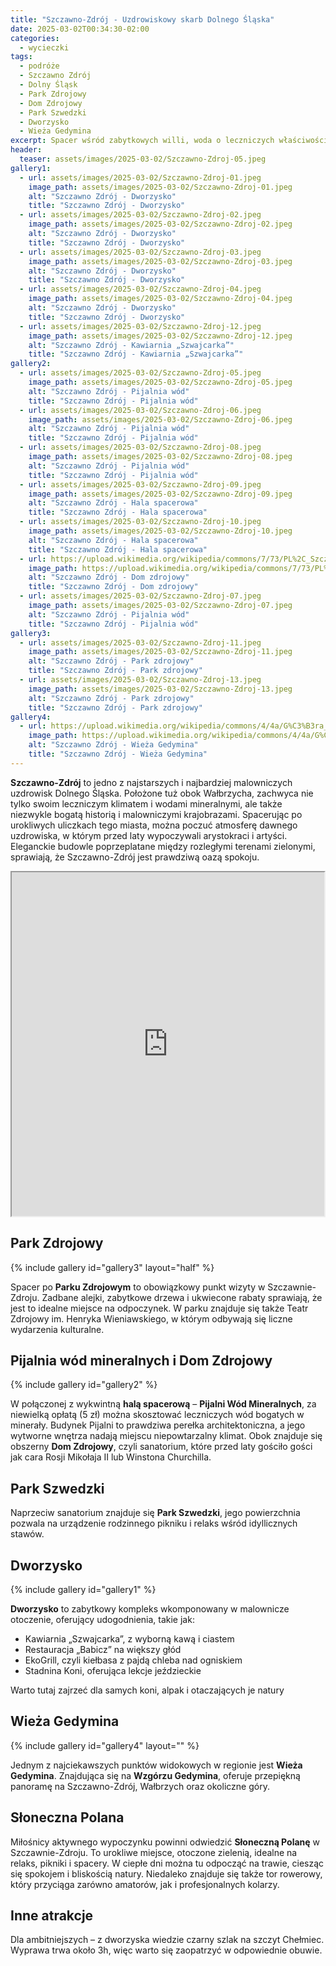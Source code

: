 ```yaml
---
title: "Szczawno-Zdrój - Uzdrowiskowy skarb Dolnego Śląska"
date: 2025-03-02T00:34:30-02:00
categories:
  - wycieczki
tags:
  - podróże
  - Szczawno Zdrój
  - Dolny Śląsk
  - Park Zdrojowy
  - Dom Zdrojowy
  - Park Szwedzki
  - Dworzysko
  - Wieża Gedymina
excerpt: Spacer wśród zabytkowych willi, woda o leczniczych właściwościach i klimat, który koi – odkryj uroki Szczawna-Zdroju!
header:
  teaser: assets/images/2025-03-02/Szczawno-Zdroj-05.jpeg
gallery1:
  - url: assets/images/2025-03-02/Szczawno-Zdroj-01.jpeg
    image_path: assets/images/2025-03-02/Szczawno-Zdroj-01.jpeg
    alt: "Szczawno Zdrój - Dworzysko"
    title: "Szczawno Zdrój - Dworzysko"
  - url: assets/images/2025-03-02/Szczawno-Zdroj-02.jpeg
    image_path: assets/images/2025-03-02/Szczawno-Zdroj-02.jpeg
    alt: "Szczawno Zdrój - Dworzysko"
    title: "Szczawno Zdrój - Dworzysko"    
  - url: assets/images/2025-03-02/Szczawno-Zdroj-03.jpeg
    image_path: assets/images/2025-03-02/Szczawno-Zdroj-03.jpeg
    alt: "Szczawno Zdrój - Dworzysko"
    title: "Szczawno Zdrój - Dworzysko"  
  - url: assets/images/2025-03-02/Szczawno-Zdroj-04.jpeg
    image_path: assets/images/2025-03-02/Szczawno-Zdroj-04.jpeg
    alt: "Szczawno Zdrój - Dworzysko"
    title: "Szczawno Zdrój - Dworzysko"  
  - url: assets/images/2025-03-02/Szczawno-Zdroj-12.jpeg
    image_path: assets/images/2025-03-02/Szczawno-Zdroj-12.jpeg
    alt: "Szczawno Zdrój - Kawiarnia „Szwajcarka”"
    title: "Szczawno Zdrój - Kawiarnia „Szwajcarka”"     
gallery2:
  - url: assets/images/2025-03-02/Szczawno-Zdroj-05.jpeg
    image_path: assets/images/2025-03-02/Szczawno-Zdroj-05.jpeg
    alt: "Szczawno Zdrój - Pijalnia wód"
    title: "Szczawno Zdrój - Pijalnia wód"
  - url: assets/images/2025-03-02/Szczawno-Zdroj-06.jpeg
    image_path: assets/images/2025-03-02/Szczawno-Zdroj-06.jpeg
    alt: "Szczawno Zdrój - Pijalnia wód"
    title: "Szczawno Zdrój - Pijalnia wód"    
  - url: assets/images/2025-03-02/Szczawno-Zdroj-08.jpeg
    image_path: assets/images/2025-03-02/Szczawno-Zdroj-08.jpeg
    alt: "Szczawno Zdrój - Pijalnia wód"
    title: "Szczawno Zdrój - Pijalnia wód"    
  - url: assets/images/2025-03-02/Szczawno-Zdroj-09.jpeg
    image_path: assets/images/2025-03-02/Szczawno-Zdroj-09.jpeg
    alt: "Szczawno Zdrój - Hala spacerowa"
    title: "Szczawno Zdrój - Hala spacerowa"  
  - url: assets/images/2025-03-02/Szczawno-Zdroj-10.jpeg
    image_path: assets/images/2025-03-02/Szczawno-Zdroj-10.jpeg
    alt: "Szczawno Zdrój - Hala spacerowa"
    title: "Szczawno Zdrój - Hala spacerowa"       
  - url: https://upload.wikimedia.org/wikipedia/commons/7/73/PL%2C_Szczawno-Zdr%C3%B3j%2C_ul._Kolejowa_14_DSC_0176.JPG
    image_path: https://upload.wikimedia.org/wikipedia/commons/7/73/PL%2C_Szczawno-Zdr%C3%B3j%2C_ul._Kolejowa_14_DSC_0176.JPG
    alt: "Szczawno Zdrój - Dom zdrojowy"
    title: "Szczawno Zdrój - Dom zdrojowy"     
  - url: assets/images/2025-03-02/Szczawno-Zdroj-07.jpeg
    image_path: assets/images/2025-03-02/Szczawno-Zdroj-07.jpeg
    alt: "Szczawno Zdrój - Pijalnia wód"
    title: "Szczawno Zdrój - Pijalnia wód"      
gallery3:
  - url: assets/images/2025-03-02/Szczawno-Zdroj-11.jpeg
    image_path: assets/images/2025-03-02/Szczawno-Zdroj-11.jpeg
    alt: "Szczawno Zdrój - Park zdrojowy"
    title: "Szczawno Zdrój - Park zdrojowy" 
  - url: assets/images/2025-03-02/Szczawno-Zdroj-13.jpeg
    image_path: assets/images/2025-03-02/Szczawno-Zdroj-13.jpeg
    alt: "Szczawno Zdrój - Park zdrojowy"
    title: "Szczawno Zdrój - Park zdrojowy" 
gallery4:
  - url: https://upload.wikimedia.org/wikipedia/commons/4/4a/G%C3%B3ra_Parkowa_%28G%C3%B3ry_Wa%C5%82brzyskie%29.jpg
    image_path: https://upload.wikimedia.org/wikipedia/commons/4/4a/G%C3%B3ra_Parkowa_%28G%C3%B3ry_Wa%C5%82brzyskie%29.jpg
    alt: "Szczawno Zdrój - Wieża Gedymina"
    title: "Szczawno Zdrój - Wieża Gedymina"          
---
```


**Szczawno-Zdrój** to jedno z najstarszych i najbardziej malowniczych uzdrowisk Dolnego Śląska. Położone tuż obok Wałbrzycha, zachwyca nie tylko swoim leczniczym klimatem i wodami mineralnymi, ale także niezwykle bogatą historią i malowniczymi krajobrazami. Spacerując po urokliwych uliczkach tego miasta, można poczuć atmosferę dawnego uzdrowiska, w którym przed laty wypoczywali arystokraci i artyści. Eleganckie budowle poprzeplatane między rozległymi terenami zielonymi, sprawiają, że Szczawno-Zdrój jest prawdziwą oazą spokoju.


<iframe src="https://www.google.com/maps/d/embed?mid=1epVVng5VLJ3kOT7bQwwuzRzaPHydiqA&ehbc=2E312F"  width="640" height="550" style="width: -webkit-fill-available;"></iframe>

Park Zdrojowy
---

{% include gallery id="gallery3" layout="half" %}

Spacer po **Parku Zdrojowym** to obowiązkowy punkt wizyty w Szczawnie-Zdroju. Zadbane alejki, zabytkowe drzewa i ukwiecone rabaty sprawiają, że jest to idealne miejsce na odpoczynek. W parku znajduje się także Teatr Zdrojowy im. Henryka Wieniawskiego, w którym odbywają się liczne wydarzenia kulturalne.

Pijalnia wód mineralnych i Dom Zdrojowy
---

{% include gallery id="gallery2" %}

W połączonej z wykwintną **halą spacerową** – **Pijalni Wód Mineralnych**, za niewielką opłatą (5 zł) można skosztować leczniczych wód bogatych w minerały. Budynek Pijalni to prawdziwa perełka architektoniczna, a jego wytworne wnętrza nadają miejscu niepowtarzalny klimat. Obok znajduje się obszerny **Dom Zdrojowy**, czyli sanatorium, które przed laty gościło gości jak cara Rosji Mikołaja II lub Winstona Churchilla.

Park Szwedzki
---

Naprzeciw sanatorium znajduje się **Park Szwedzki**, jego powierzchnia pozwala na urządzenie rodzinnego pikniku i relaks wśród idyllicznych stawów. 

Dworzysko
---

{% include gallery id="gallery1" %}

**Dworzysko** to zabytkowy kompleks wkomponowany w malownicze otoczenie, oferujący udogodnienia, takie jak:
- Kawiarnia „Szwajcarka”, z wyborną kawą i ciastem
- Restauracja „Babicz” na większy głód
- EkoGrill, czyli kiełbasa z pajdą chleba nad ogniskiem
- Stadnina Koni, oferująca lekcje jeździeckie

Warto tutaj zajrzeć dla samych koni, alpak i otaczających je natury

Wieża Gedymina
---

{% include gallery id="gallery4" layout="" %}

Jednym z najciekawszych punktów widokowych w regionie jest **Wieża Gedymina**. Znajdująca się na **Wzgórzu Gedymina**, oferuje przepiękną panoramę na Szczawno-Zdrój, Wałbrzych oraz okoliczne góry.

Słoneczna Polana
---

Miłośnicy aktywnego wypoczynku powinni odwiedzić **Słoneczną Polanę** w Szczawnie-Zdroju. To urokliwe miejsce, otoczone zielenią, idealne na relaks, pikniki i spacery. W ciepłe dni można tu odpocząć na trawie, ciesząc się spokojem i bliskością natury. Niedaleko znajduje się także tor rowerowy, który przyciąga zarówno amatorów, jak i profesjonalnych kolarzy.

Inne atrakcje
---

Dla ambitniejszych – z dworzyska wiedzie czarny szlak na szczyt Chełmiec. Wyprawa trwa około 3h, więc warto się zaopatrzyć w odpowiednie obuwie.
